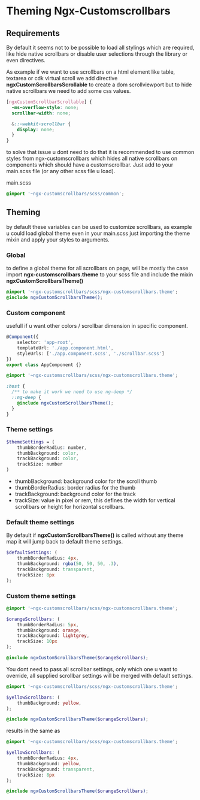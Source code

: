 # Theming Ngx-Customscrollbars

## Requirements
By default it seems not to be possible to load all stylings which are required, like hide native scrollbars or disable user selections through the library or even directives. 

As example if we want to use scrollbars on a html element like  table, textarea or cdk virtual scroll we add directive **ngxCustomScrollbarsScrollable** to create a dom scrollviewport but to hide native scrollbars we need to add some css values.

```scss
[ngxCustomScrollbarScrollable] {
  -ms-overflow-style: none;
  scrollbar-width: none;

  &::-webkit-scrollbar {
    display: none;
  }
}
```

to solve that issue u dont need to do that it is recommended to use common styles from ngx-customscrollbars which hides all native scrollbars on components which should have a customscrollbar. Just add to your main.scss file (or any other scss file u load).

main.scss
```scss
@import '~ngx-customscrollbars/scss/common';
```

## Theming
by default these variables can be used to customize scrollbars, as example u could load global theme even in your main.scss just importing the theme mixin and apply your styles to arguments.

### Global

to define a global theme for all scrollbars on page, will be mostly the case import **ngx-customscrollbars.theme** to your scss file and include the mixin **ngxCustomScrollbarsTheme()**

```scss
@import '~ngx-customscrollbars/scss/ngx-customscrollbars.theme';
@include ngxCustomScrollbarsTheme();
```

### Custom component
usefull if u want other colors / scrollbar dimension in specific component.

```ts
@Component({
    selector: 'app-root',
    templateUrl: './app.component.html',
    styleUrls: ['./app.component.scss', './scrollbar.scss']
})
export class AppComponent {}
```

```scss
@import '~ngx-customscrollbars/scss/ngx-customscrollbars.theme';

:host {
  /** to make it work we need to use ng-deep */
  ::ng-deep {
    @include ngxCustomScrollbarsTheme();
  }
}
```

### Theme settings

```scss
$themeSettings = (
    thumbBorderRadius: number,
    thumbBackground: color,
    trackBackground: color,
    trackSize: number
)
```

- thumbBackground: background color for the scroll thumb
- thumbBorderRadius: border radius for the thumb
- trackBackground: background color for the track
- trackSize: value in pixel or rem, this defines the width for vertical scrollbars or height for horizontal scrollbars.

### Default theme settings

By default if **ngxCustomScrollbarsTheme()** is called without any theme map it will jump back to default theme settings.

```scss
$defaultSettings: (
    thumbBorderRadius: 4px,
    thumbBackground: rgba(50, 50, 50, .3),
    trackBackground: transparent,
    trackSize: 8px
);
```

### Custom theme settings

```scss
@import '~ngx-customscrollbars/scss/ngx-customscrollbars.theme';

$orangeScrollbars: (
    thumbBorderRadius: 5px,
    thumbBackground: orange,
    trackBackground: lightgrey,
    trackSize: 10px
);

@include ngxCustomScrollbarsTheme($orangeScrollbars);
```

You dont need to pass all scrollbar settings, only which one u want to override, all supplied scrollbar settings will be merged with default settings.

```scss
@import '~ngx-customscrollbars/scss/ngx-customscrollbars.theme';

$yellowScrollbars: (
    thumbBackground: yellow,
);

@include ngxCustomScrollbarsTheme($orangeScrollbars);
```

results in the same as
```scss
@import '~ngx-customscrollbars/scss/ngx-customscrollbars.theme';

$yellowScrollbars: (
    thumbBorderRadius: 4px,
    thumbBackground: yellow,
    trackBackground: transparent,
    trackSize: 8px
);

@include ngxCustomScrollbarsTheme($orangeScrollbars);
```